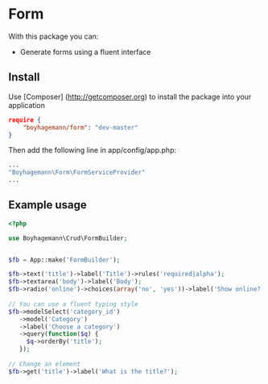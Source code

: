 Form
====

With this package you can:

* Generate forms using a fluent interface

## Install

Use [Composer] (http://getcomposer.org) to install the package into your application
```json
require {
    "boyhagemann/form": "dev-master"
}
```

Then add the following line in app/config/app.php:
```php
...
"Boyhagemann\Form\FormServiceProvider"
...
```

## Example usage

```php
<?php

use Boyhagemann\Crud\FormBuilder;


$fb = App::make('FormBuilder');

$fb->text('title')->label('Title')->rules('required|alpha');
$fb->textarea('body')->label('Body');
$fb->radio('online')->choices(array('no', 'yes'))->label('Show online?');
        
// You can use a fluent typing style
$fb->modelSelect('category_id')
   ->model('Category')
   ->label('Choose a category')
   ->query(function($q) {
     $q->orderBy('title');
   });
   
// Change an element
$fb->get('title')->label('What is the title?');
   
```
